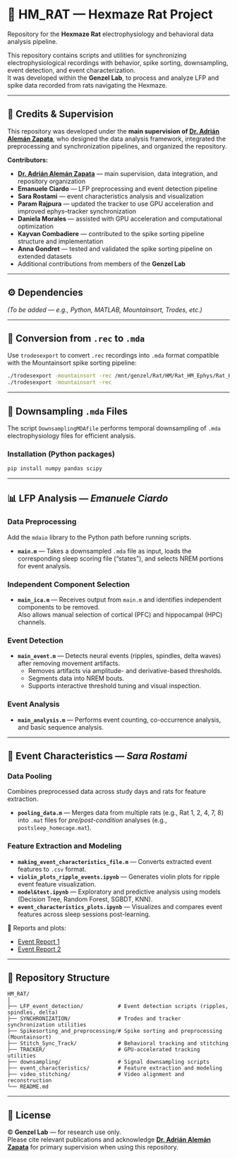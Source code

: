# 🧠 HM_RAT — Hexmaze Rat Project  
Repository for the **Hexmaze Rat** electrophysiology and behavioral data analysis pipeline.

This repository contains scripts and utilities for synchronizing electrophysiological recordings with behavior, spike sorting, downsampling, event detection, and event characterization.  
It was developed within the **Genzel Lab**, to process and analyze LFP and spike data recorded from rats navigating the Hexmaze.

---

## 👥 Credits & Supervision

This repository was developed under the **main supervision of [Dr. Adrián Alemán Zapata](https://github.com/Aleman-Z)**, who designed the data analysis framework, integrated the preprocessing and synchronization pipelines, and organized the repository.

**Contributors:**
- **[Dr. Adrián Alemán Zapata](https://github.com/Aleman-Z)** — main supervision, data integration, and repository organization  
- **Emanuele Ciardo** — LFP preprocessing and event detection pipeline  
- **Sara Rostami** — event characteristics analysis and visualization  
- **Param Rajpura** — updated the tracker to use GPU acceleration and improved ephys–tracker synchronization  
- **Daniela Morales** — assisted with GPU acceleration and computational optimization  
- **Kayvan Combadiere** — contributed to the spike sorting pipeline structure and implementation  
- **Anna Gondret** — tested and validated the spike sorting pipeline on extended datasets  
- Additional contributions from members of the **Genzel Lab**

---

## ⚙️ Dependencies  
*(To be added — e.g., Python, MATLAB, Mountainsort, Trodes, etc.)*

---

## 🔄 Conversion from `.rec` to `.mda`

Use `trodesexport` to convert `.rec` recordings into `.mda` format compatible with the Mountainsort spike sorting pipeline:

```bash
./trodesexport -mountainsort -rec /mnt/genzel/Rat/HM/Rat_HM_Ephys/Rat_HM_Ephys_Rat5_406576/Rat_HM_Ephys_Rat5_406576_20210614/Rat_Hm_Ephys_Rat5_406576_20210614_presleep/Rat_Hm_Ephys_Rat5_406576_20210614_presleep.rec -sortingmode 1
./trodesexport -mountainsort -rec
```

---

## 🧩 Downsampling `.mda` Files

The script `DownsamplingMDAfile` performs temporal downsampling of `.mda` electrophysiology files for efficient analysis.

### Installation (Python packages)
```bash
pip install numpy pandas scipy
```

---

## 📊 LFP Analysis — *Emanuele Ciardo*

### Data Preprocessing  
Add the `mdaio` library to the Python path before running scripts.

- **`main.m`** — Takes a downsampled `.mda` file as input, loads the corresponding sleep scoring file (“states”), and selects NREM portions for event analysis.

### Independent Component Selection  
- **`main_ica.m`** — Receives output from `main.m` and identifies independent components to be removed.  
  Also allows manual selection of cortical (PFC) and hippocampal (HPC) channels.

### Event Detection  
- **`main_event.m`** — Detects neural events (ripples, spindles, delta waves) after removing movement artifacts.  
  - Removes artifacts via amplitude- and derivative-based thresholds.  
  - Segments data into NREM bouts.  
  - Supports interactive threshold tuning and visual inspection.

### Event Analysis  
- **`main_analysis.m`** — Performs event counting, co-occurrence analysis, and basic sequence analysis.

---

## 🧠 Event Characteristics — *Sara Rostami*

### Data Pooling  
Combines preprocessed data across study days and rats for feature extraction.

- **`pooling_data.m`** — Merges data from multiple rats (e.g., Rat 1, 2, 4, 7, 8) into `.mat` files for *pre/post-condition* analyses (e.g., `postsleep_homecage.mat`).

### Feature Extraction and Modeling  
- **`making_event_characteristics_file.m`** — Converts extracted event features to `.csv` format.  
- **`violin_plots_ripple_events.ipynb`** — Generates violin plots for ripple event feature visualization.  
- **`model&test.ipynb`** — Exploratory and predictive analysis using models (Decision Tree, Random Forest, SGBDT, KNN).  
- **`event_characteristics_plots.ipynb`** — Visualizes and compares event features across sleep sessions post-learning.

📄 Reports and plots:
- [Event Report 1](https://docs.google.com/document/d/1gvLbRoj9SJaflvzC6W12gw_GmWY8hxWR6e2fygoqZa0/edit#)  
- [Event Report 2](https://docs.google.com/document/d/1oe6Gip6X3RxoDDiwbFWX5XeOop_DhHowTUK5JEEMFok/edit#heading=h.2gazcsgmxkub)

---

## 📂 Repository Structure
```
HM_RAT/
│
├── LFP_event_detection/           # Event detection scripts (ripples, spindles, delta)
├── SYNCHRONIZATION/               # Trodes and tracker synchronization utilities
├── Spikesorting_and_preprocessing/# Spike sorting and preprocessing (Mountainsort)
├── Stitch_Sync_Track/             # Behavioral tracking and stitching
├── TRACKER/                       # GPU-accelerated tracking utilities
├── downsampling/                  # Signal downsampling scripts
├── event_characteristics/         # Feature extraction and modeling
├── video_stitching/               # Video alignment and reconstruction
└── README.md
```

---

## 🧾 License  
© **Genzel Lab** — for research use only.  
Please cite relevant publications and acknowledge **[Dr. Adrián Alemán Zapata](https://github.com/Aleman-Z)** for primary supervision when using this repository.
